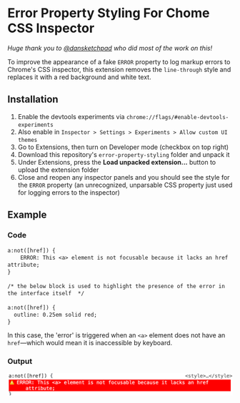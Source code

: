 # Error Property Styling For Chome CSS Inspector

*Huge thank you to [@dansketchpad](https://twitter.com/dansketchpad) who did most of the work on this!*

To improve the appearance of a fake `ERROR` property to log markup errors to Chrome's CSS inspector, this extension removes the `line-through` style and replaces it with a red background and white text.

## Installation

1. Enable the devtools experiments via `chrome://flags/#enable-devtools-experiments`
2. Also enable in `Inspector > Settings > Experiments > Allow custom UI themes`
3. Go to Extensions, then turn on Developer mode (checkbox on top right)
4. Download this repository's `error-property-styling` folder and unpack it
5. Under Extensions, press the **Load unpacked extension...** button to upload the extension folder
6. Close and reopen any inspector panels and you should see the style for the `ERROR` property (an unrecognized, unparsable CSS property just used for logging errors to the inspector)

## Example

### Code

```
a:not([href]) {
    ERROR: This <a> element is not focusable because it lacks an href attribute;
}

/* the below block is used to highlight the presence of the error in the interface itself  */

a:not([href]) {
  outline: 0.25em solid red;
}
```

In this case, the 'error' is triggered when an `<a>` element does not have an `href`—which would mean it is inaccessible by keyboard.

### Output

![The declaration in the CSS inspector, with the standard line-through removed and the red background style in its place](https://raw.githubusercontent.com/Heydon/css-error-property-style/master/error_href.png)


